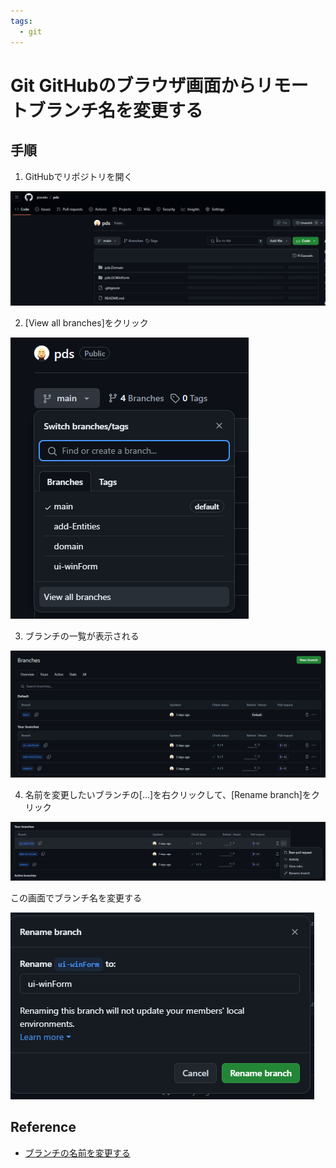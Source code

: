 ```yaml
---
tags:
  - git
---
```


# Git GitHubのブラウザ画面からリモートブランチ名を変更する

## 手順
1. GitHubでリポジトリを開く 

![repository](./img/git_repository.png)

2. [View all branches]をクリック

![view all branches](./img/git_view_all_branches.png)

3. ブランチの一覧が表示される

![Branches](./img/git_Branches.png)

4. 名前を変更したいブランチの[...]を右クリックして、[Rename branch]をクリック

![git rename branch](./img/git_rename_branch.png)

この画面でブランチ名を変更する

![git rename branch detail](./img/git_rename_branch_detail.png)

## Reference
- [ブランチの名前を変更する](https://docs.github.com/ja/repositories/configuring-branches-and-merges-in-your-repository/managing-branches-in-your-repository/renaming-a-branch)